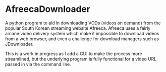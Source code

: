 # AfreecaDownloader

A python program to aid in downloading VODs (videos on demand) from the popular South Korean streaming website Afreeca. Afreeca uses a fairly arcane video delivery system which make it impossible to download videos from a web browser, and even a challenge for download managers such as JDownloader.

This is a work in progress as I add a GUI to make the process more streamlined, but the underlying program is fully functional for a video URL passed in via the command line.
